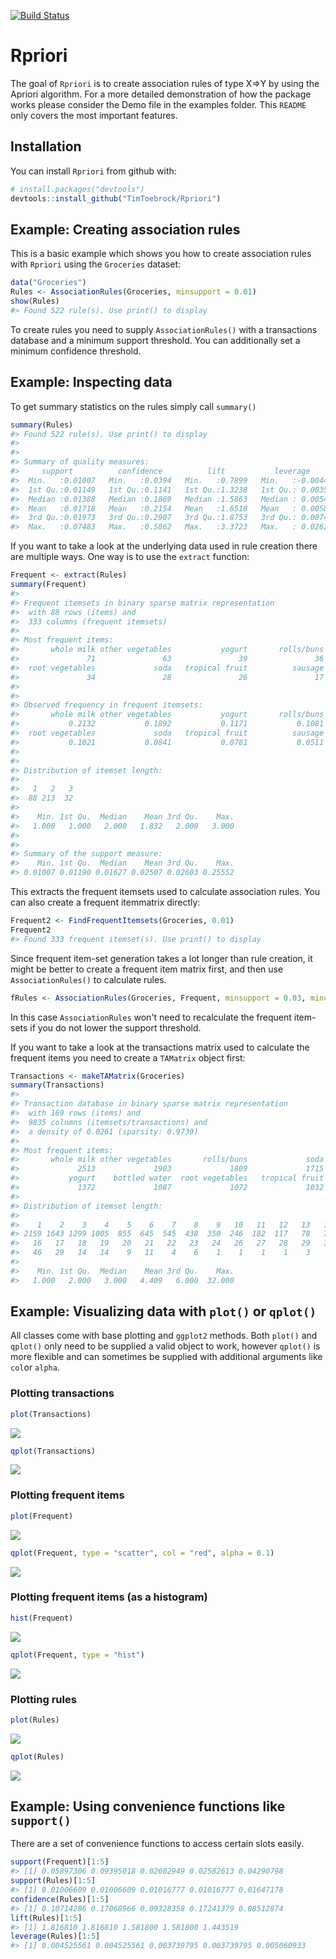 
<!-- README.md is generated from README.Rmd. Please edit that file -->
[![Build Status](https://travis-ci.org/TimToebrock/Rpriori.svg?branch=master)](https://travis-ci.org/TimToebrock/Rpriori)

Rpriori
=======

The goal of `Rpriori` is to create association rules of type X=&gt;Y by using the Apriori algorithm. For a more detailed demonstration of how the package works please consider the Demo file in the examples folder. This `README` only covers the most important features.

Installation
------------

You can install `Rpriori` from github with:

``` r
# install.packages("devtools")
devtools::install_github("TimToebrock/Rpriori")
```

Example: Creating association rules
-----------------------------------

This is a basic example which shows you how to create association rules with `Rpriori` using the `Groceries` dataset:

``` r
data("Groceries")
Rules <- AssociationRules(Groceries, minsupport = 0.01)
show(Rules)
#> Found 522 rule(s). Use print() to display
```

To create rules you need to supply `AssociationRules()` with a transactions database and a minimum support threshold. You can additionally set a minimum confidence threshold.

Example: Inspecting data
------------------------

To get summary statistics on the rules simply call `summary()`

``` r
summary(Rules)
#> Found 522 rule(s). Use print() to display
#> 
#> 
#> Summary of quality measures:
#>     support          confidence          lift           leverage        
#>  Min.   :0.01007   Min.   :0.0394   Min.   :0.7899   Min.   :-0.004495  
#>  1st Qu.:0.01149   1st Qu.:0.1141   1st Qu.:1.3238   1st Qu.: 0.003568  
#>  Median :0.01388   Median :0.1869   Median :1.5863   Median : 0.005414  
#>  Mean   :0.01718   Mean   :0.2154   Mean   :1.6518   Mean   : 0.005863  
#>  3rd Qu.:0.01973   3rd Qu.:0.2907   3rd Qu.:1.8753   3rd Qu.: 0.007444  
#>  Max.   :0.07483   Max.   :0.5862   Max.   :3.3723   Max.   : 0.026291
```

If you want to take a look at the underlying data used in rule creation there are multiple ways. One way is to use the `extract` function:

``` r
Frequent <- extract(Rules)
summary(Frequent)
#> 
#> Frequent itemsets in binary sparse matrix representation 
#>  with 88 rows (items) and 
#>  333 columns (frequent itemsets)
#> 
#> Most frequent items: 
#>       whole milk other vegetables           yogurt       rolls/buns 
#>               71               63               39               36 
#>  root vegetables             soda   tropical fruit          sausage 
#>               34               28               26               17 
#> 
#> 
#> Observed frequency in frequent itemsets:
#>       whole milk other vegetables           yogurt       rolls/buns 
#>           0.2132           0.1892           0.1171           0.1081 
#>  root vegetables             soda   tropical fruit          sausage 
#>           0.1021           0.0841           0.0781           0.0511 
#> 
#> 
#> Distribution of itemset length:
#> 
#>   1   2   3 
#>  88 213  32 
#> 
#>    Min. 1st Qu.  Median    Mean 3rd Qu.    Max. 
#>   1.000   1.000   2.000   1.832   2.000   3.000 
#> 
#> 
#> Summary of the support measure:
#>    Min. 1st Qu.  Median    Mean 3rd Qu.    Max. 
#> 0.01007 0.01190 0.01627 0.02507 0.02603 0.25552
```

This extracts the frequent itemsets used to calculate association rules. You can also create a frequent itemmatrix directly:

``` r
Frequent2 <- FindFrequentItemsets(Groceries, 0.01)
Frequent2
#> Found 333 frequent itemset(s). Use print() to display
```

Since frequent item-set generation takes a lot longer than rule creation, it might be better to create a frequent item matrix first, and then use `AssociationRules()` to calculate rules.

``` r
fRules <- AssociationRules(Groceries, Frequent, minsupport = 0.03, minconfidence = 0.4)
```

In this case `AssociationRules` won't need to recalculate the frequent item-sets if you do not lower the support threshold.

If you want to take a look at the transactions matrix used to calculate the frequent items you need to create a `TAMatrix` object first:

``` r
Transactions <- makeTAMatrix(Groceries)
summary(Transactions)
#> 
#> Transaction database in binary sparse matrix representation 
#>  with 169 rows (items) and 
#>  9835 columns (itemsets/transactions) and 
#>  a density of 0.0261 (sparsity: 0.9739)
#> 
#> Most frequent items: 
#>       whole milk other vegetables       rolls/buns             soda 
#>             2513             1903             1809             1715 
#>           yogurt    bottled water  root vegetables   tropical fruit 
#>             1372             1087             1072             1032 
#> 
#> Distribution of itemset length:
#> 
#>    1    2    3    4    5    6    7    8    9   10   11   12   13   14   15 
#> 2159 1643 1299 1005  855  645  545  438  350  246  182  117   78   77   55 
#>   16   17   18   19   20   21   22   23   24   26   27   28   29   32 
#>   46   29   14   14    9   11    4    6    1    1    1    1    3    1 
#> 
#>    Min. 1st Qu.  Median    Mean 3rd Qu.    Max. 
#>   1.000   2.000   3.000   4.409   6.000  32.000
```

Example: Visualizing data with `plot()` or `qplot()`
----------------------------------------------------

All classes come with base plotting and `ggplot2` methods. Both `plot()` and `qplot()` only need to be supplied a valid object to work, however `qplot()` is more flexible and can sometimes be supplied with additional arguments like `col`or `alpha`.

### Plotting transactions

``` r
plot(Transactions)
```

![](figures/unnamed-chunk-7-1.png)

``` r
qplot(Transactions)
```

![](figures/unnamed-chunk-7-2.png)

### Plotting frequent items

``` r
plot(Frequent)
```

![](figures/unnamed-chunk-8-1.png)

``` r
qplot(Frequent, type = "scatter", col = "red", alpha = 0.1)
```

![](figures/unnamed-chunk-8-2.png)

### Plotting frequent items (as a histogram)

``` r
hist(Frequent)
```

![](figures/unnamed-chunk-9-1.png)

``` r
qplot(Frequent, type = "hist")
```

![](figures/unnamed-chunk-9-2.png)

### Plotting rules

``` r
plot(Rules)
```

![](figures/unnamed-chunk-10-1.png)

``` r
qplot(Rules)
```

![](figures/unnamed-chunk-10-2.png)

Example: Using convenience functions like `support()`
-----------------------------------------------------

There are a set of convenience functions to access certain slots easily.

``` r
support(Frequent)[1:5]
#> [1] 0.05897306 0.09395018 0.02602949 0.02582613 0.04290798
support(Rules)[1:5]
#> [1] 0.01006609 0.01006609 0.01016777 0.01016777 0.01647178
confidence(Rules)[1:5]
#> [1] 0.10714286 0.17068966 0.09328358 0.17241379 0.08512874
lift(Rules)[1:5]
#> [1] 1.816810 1.816810 1.581800 1.581800 1.443519
leverage(Rules)[1:5]
#> [1] 0.004525561 0.004525561 0.003739795 0.003739795 0.005060933
```
